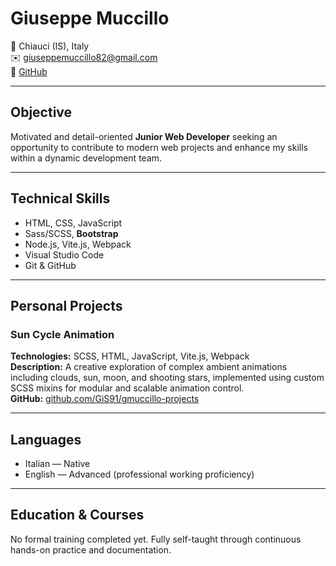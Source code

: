 # Giuseppe Muccillo

📍 Chiauci (IS), Italy  
✉️ giuseppemuccillo82@gmail.com  
🔗 [GitHub](https://github.com/GiS91/gmuccillo-projects)

---

## Objective

Motivated and detail-oriented **Junior Web Developer** seeking an opportunity to contribute to modern web projects and enhance my skills within a dynamic development team.

---

## Technical Skills

- HTML, CSS, JavaScript  
- Sass/SCSS, **Bootstrap**  
- Node.js, Vite.js, Webpack  
- Visual Studio Code  
- Git & GitHub

---

## Personal Projects

### Sun Cycle Animation  
**Technologies:** SCSS, HTML, JavaScript, Vite.js, Webpack  
**Description:** A creative exploration of complex ambient animations including clouds, sun, moon, and shooting stars, implemented using custom SCSS mixins for modular and scalable animation control.  
**GitHub:** [github.com/GiS91/gmuccillo-projects](https://github.com/GiS91/gmuccillo-projects)

---

## Languages

- Italian — Native  
- English — Advanced (professional working proficiency)

---

## Education & Courses

No formal training completed yet. Fully self-taught through continuous hands-on practice and documentation.
